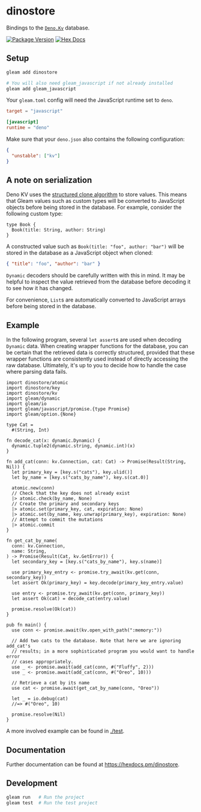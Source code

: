 # dinostore

Bindings to the [`Deno.Kv`](https://docs.deno.com/deploy/kv/manual/) database.

[![Package Version](https://img.shields.io/hexpm/v/dinostore)](https://hex.pm/packages/dinostore)
[![Hex Docs](https://img.shields.io/badge/hex-docs-ffaff3)](https://hexdocs.pm/dinostore/)

## Setup

```sh
gleam add dinostore

# You will also need gleam_javascript if not already installed
gleam add gleam_javascript
```

Your `gleam.toml` config will need the JavaScript runtime set to `deno`.

```toml
target = "javascript"

[javascript]
runtime = "deno"
```

Make sure that your `deno.json` also contains the following configuration:

```json
{
  "unstable": ["kv"]
}
```

## A note on serialization

Deno KV uses the [structured clone algorithm](https://developer.mozilla.org/en-US/docs/Web/API/Web_Workers_API/Structured_clone_algorithm) to store values. This means that Gleam values such as custom types will be converted to JavaScript objects before being stored in the database. For example, consider the following custom type:

```gleam
type Book {
  Book(title: String, author: String)
}
```

A constructed value such as `Book(title: "foo", author: "bar")` will be stored in the database as a JavaScript object when cloned:

```json
{ "title": "foo", "author": "bar" }
```

`Dynamic` decoders should be carefully written with this in mind. It may be helpful to inspect the value retrieved from the database before decoding it to see how it has changed.

For convenience, `List`s are automatically converted to JavaScript arrays before being stored in the database.

## Example

In the following program, several `let assert`s are used when decoding `Dynamic` data. When creating wrapper functions for the database, you can be certain that the retrieved data is correctly structured, provided that these wrapper functions are consistently used instead of directly accessing the raw database. Ultimately, it's up to you to decide how to handle the case where parsing data fails.

```gleam
import dinostore/atomic
import dinostore/key
import dinostore/kv
import gleam/dynamic
import gleam/io
import gleam/javascript/promise.{type Promise}
import gleam/option.{None}

type Cat =
  #(String, Int)

fn decode_cat(x: dynamic.Dynamic) {
  dynamic.tuple2(dynamic.string, dynamic.int)(x)
}

fn add_cat(conn: kv.Connection, cat: Cat) -> Promise(Result(String, Nil)) {
  let primary_key = [key.s("cats"), key.ulid()]
  let by_name = [key.s("cats_by_name"), key.s(cat.0)]

  atomic.new(conn)
  // Check that the key does not already exist
  |> atomic.check(by_name, None)
  // Create the primary and secondary keys
  |> atomic.set(primary_key, cat, expiration: None)
  |> atomic.set(by_name, key.unwrap(primary_key), expiration: None)
  // Attempt to commit the mutations
  |> atomic.commit
}

fn get_cat_by_name(
  conn: kv.Connection,
  name: String,
) -> Promise(Result(Cat, kv.GetError)) {
  let secondary_key = [key.s("cats_by_name"), key.s(name)]

  use primary_key_entry <- promise.try_await(kv.get(conn, secondary_key))
  let assert Ok(primary_key) = key.decode(primary_key_entry.value)

  use entry <- promise.try_await(kv.get(conn, primary_key))
  let assert Ok(cat) = decode_cat(entry.value)

  promise.resolve(Ok(cat))
}

pub fn main() {
  use conn <- promise.await(kv.open_with_path(":memory:"))

  // Add two cats to the database. Note that here we are ignoring add_cat's
  // results; in a more sophisticated program you would want to handle error
  // cases appropriately.
  use _ <- promise.await(add_cat(conn, #("Fluffy", 2)))
  use _ <- promise.await(add_cat(conn, #("Oreo", 10)))

  // Retrieve a cat by its name
  use cat <- promise.await(get_cat_by_name(conn, "Oreo"))

  let _ = io.debug(cat)
  //=> #("Oreo", 10)

  promise.resolve(Nil)
}
```

A more involved example can be found in [./test](https://github.com/MystPi/dinostore/tree/main/test).

## Documentation

Further documentation can be found at <https://hexdocs.pm/dinostore>.

## Development

```sh
gleam run   # Run the project
gleam test  # Run the test project
```
